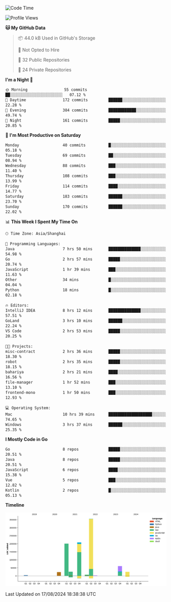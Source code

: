 <!--START_SECTION:waka-->
![Code Time](http://img.shields.io/badge/Code%20Time-2%2C601%20hrs%208%20mins-blue)

![Profile Views](http://img.shields.io/badge/Profile%20Views-0-blue)

**🐱 My GitHub Data** 

> 📦 44.0 kB Used in GitHub's Storage 
 > 
> 🚫 Not Opted to Hire
 > 
> 📜 32 Public Repositories 
 > 
> 🔑 24 Private Repositories 
 > 
**I'm a Night 🦉** 

```text
🌞 Morning                55 commits          ██░░░░░░░░░░░░░░░░░░░░░░░   07.12 % 
🌆 Daytime                172 commits         ██████░░░░░░░░░░░░░░░░░░░   22.28 % 
🌃 Evening                384 commits         ████████████░░░░░░░░░░░░░   49.74 % 
🌙 Night                  161 commits         █████░░░░░░░░░░░░░░░░░░░░   20.85 % 
```
📅 **I'm Most Productive on Saturday** 

```text
Monday                   40 commits          █░░░░░░░░░░░░░░░░░░░░░░░░   05.18 % 
Tuesday                  69 commits          ██░░░░░░░░░░░░░░░░░░░░░░░   08.94 % 
Wednesday                88 commits          ███░░░░░░░░░░░░░░░░░░░░░░   11.40 % 
Thursday                 108 commits         ███░░░░░░░░░░░░░░░░░░░░░░   13.99 % 
Friday                   114 commits         ████░░░░░░░░░░░░░░░░░░░░░   14.77 % 
Saturday                 183 commits         ██████░░░░░░░░░░░░░░░░░░░   23.70 % 
Sunday                   170 commits         ██████░░░░░░░░░░░░░░░░░░░   22.02 % 
```


📊 **This Week I Spent My Time On** 

```text
🕑︎ Time Zone: Asia/Shanghai

💬 Programming Languages: 
Java                     7 hrs 50 mins       ██████████████░░░░░░░░░░░   54.98 % 
Go                       2 hrs 57 mins       █████░░░░░░░░░░░░░░░░░░░░   20.74 % 
JavaScript               1 hr 39 mins        ███░░░░░░░░░░░░░░░░░░░░░░   11.63 % 
Other                    34 mins             █░░░░░░░░░░░░░░░░░░░░░░░░   04.04 % 
Python                   18 mins             █░░░░░░░░░░░░░░░░░░░░░░░░   02.18 % 

🔥 Editors: 
IntelliJ IDEA            8 hrs 12 mins       ██████████████░░░░░░░░░░░   57.51 % 
GoLand                   3 hrs 10 mins       ██████░░░░░░░░░░░░░░░░░░░   22.24 % 
VS Code                  2 hrs 53 mins       █████░░░░░░░░░░░░░░░░░░░░   20.25 % 

🐱‍💻 Projects: 
misc-contract            2 hrs 36 mins       █████░░░░░░░░░░░░░░░░░░░░   18.30 % 
robot                    2 hrs 35 mins       █████░░░░░░░░░░░░░░░░░░░░   18.15 % 
bahariya                 2 hrs 21 mins       ████░░░░░░░░░░░░░░░░░░░░░   16.56 % 
file-manager             1 hr 52 mins        ███░░░░░░░░░░░░░░░░░░░░░░   13.10 % 
frontend-mono            1 hr 50 mins        ███░░░░░░░░░░░░░░░░░░░░░░   12.93 % 

💻 Operating System: 
Mac                      10 hrs 39 mins      ███████████████████░░░░░░   74.65 % 
Windows                  3 hrs 37 mins       ██████░░░░░░░░░░░░░░░░░░░   25.35 % 
```

**I Mostly Code in Go** 

```text
Go                       8 repos             █████░░░░░░░░░░░░░░░░░░░░   20.51 % 
Java                     8 repos             █████░░░░░░░░░░░░░░░░░░░░   20.51 % 
JavaScript               6 repos             ████░░░░░░░░░░░░░░░░░░░░░   15.38 % 
Vue                      5 repos             ███░░░░░░░░░░░░░░░░░░░░░░   12.82 % 
Kotlin                   2 repos             █░░░░░░░░░░░░░░░░░░░░░░░░   05.13 % 
```



**Timeline**

![Lines of Code chart](https://raw.githubusercontent.com/youtiaoguagua/youtiaoguagua/master/assets/bar_graph.png)


 Last Updated on 17/08/2024 18:38:38 UTC
<!--END_SECTION:waka-->
